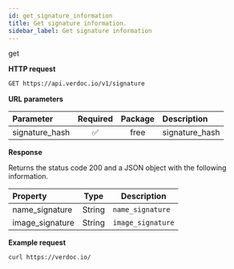 ```yaml
---
id: get_signature_information
title: Get signature information.
sidebar_label: Get signature information
---
```


<span class="badges get">get</span>

**HTTP request**

```bash
GET https://api.verdoc.io/v1/signature
```

**URL parameters**

| Parameter      | Required | Package | Description    |
| :------------- | :------: | :-----: | :------------- |
| signature_hash |    ✅    |  free   | signature_hash |

**Response**

Returns the status code 200 and a JSON object with the following information.

| Property        |  Type  | Description       |
| :-------------- | :----: | ----------------- |
| name_signature  | String | `name_signature`  |
| image_signature | String | `image_signature` |

**Example request**

```bash
curl https://verdoc.io/
```
